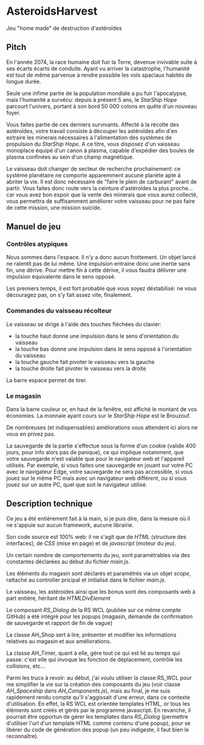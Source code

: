 # AsteroidsHarvest
Jeu "home made" de destruction d'astéroïdes

## Pitch
En l'année 2074, la race humaine doit fuir la Terre, devenue invivable suite à ses écarts écarts de conduite. Ayant vu arriver la catastrophe, l'humanité est tout de même parvenue à rendre possible les vols spaciaux habités de longue durée.

Seule une infime partie de la population mondiale a pu fuir l'apocalypse, mais l'humanité a survécu: depuis à présent 5 ans, le _StarShip Hope_ parcourt l'univers, portant à son bord 50 000 colons en quête d'un nouveau foyer.

Vous faites partie de ces derniers survivants. Affecté à la récolte des astéroïdes, votre travail consiste à découper les astéroïdes afin d'en extraire les minerais nécessaires à l'alimentation des systèmes de propulsion du _StarShip Hope_. A ce titre, vous disposez d'un vaisseau monoplace équipé d'un canon à plasma, capable d'expédier des boules de plasma confinées au sein d'un champ magnétique.

Le vaisseau doit changer de secteur de recherche prochainement: ce système planétaire ne comporte apparemment aucune planète apte à abriter la vie. Il est donc nécessaire de "faire le plein de carburant" avant de partir. Vous faites donc route vers la ceinture d'astéroïdes la plus proche... car vous avez bon espoir que la vente des minerais que vous aurez collecté, vous permettra de suffisamment améliorer votre vaisseau pour ne pas faire de cette mission, une mission suicide. 

## Manuel de jeu

### Contrôles atypiques
Nous sommes dans l'espace. Il n'y a donc aucun frottement. Un objet lancé ne ralentit pas de lui même. Une impulsion entraine donc une inertie sans fin, une dérive. Pour mettre fin à cette dérive, il vous faudra délivrer une impulsion équivalente dans le sens opposé.

Les premiers temps, il est fort probable que vous soyez déstabilisé: ne vous découragez pas, on s'y fait assez vite, finalement.

### Commandes du vaisseau récolteur
Le vaisseau se dirige à l'aide des touches fléchées du clavier:
  - la touche haut donne une impulsion dans le sens d'orientation du vaisseau
  - la touche bas donne une impulsion dans le sens opposé à l'orientation du vaisseau
  - la touche gauche fait pivoter le vaisseau vers la gauche
  - la touche droite fait pivoter le vaisseau vers la droite

La barre espace permet de tirer.

### Le magasin
Dans la barre couleur or, en haut de la fenêtre, est affiché le montant de vos économies. La monnaie ayant cours sur le _StarShip Hope_ est le Brouzouf.

De nombreuses (et indispensables) améliorations vous attendent ici alors ne vous en privez pas.

La sauvegarde de la partie s'effectue sous la forme d'un cookie (valide 400 jours, pour info alors pas de panique), ce qui implique notamment, que votre sauvegarde n'est valable que pour le navigateur web et l'appareil utilisés. Par exemple, si vous faites une sauvegarde en jouant sur votre PC avec le navigateur Edge, votre sauvegarde ne sera pas accessible, si vous jouez sur le même PC mais avec un navigateur web différent, ou si vous jouez sur un autre PC, quel que soit le navigateur utilisé.

## Description technique
Ce jeu a été entièrement fait à la main, si je puis dire, dans la mesure où il ne s'appuie sur aucun framework, aucune librairie.

Son code source est 100% web: il ne s'agit que de *HTML* (structure des interfaces), de *CSS* (mise en page) et de *javascript* (moteur du jeu).

Un certain nombre de comportements du jeu, sont paramétrables via des constantes déclarées au début du fichier _main.js_.

Les éléments du magasin sont déclarés et paramétrés via un objet _scope_, rattaché au controller pricipal et initialisé dans le fichier _main.js_.

Le vaisseau, les astéroides ainsi que les bonus sont des composants web à part entière, héritant de _HTMLDivElement_

Le composant *RS_Dialog* de la RS WCL (publiée sur ce même compte GitHub) a été intégré pour les popups (magasin, demande de confirmation de sauvegarde et rapport de fin de vague)

La classe AH_Shop sert à lire, présenter et modifier les informations relatives au magasin et aux améliorations.

La classe AH_Timer, quant à elle, gère tout ce qui est lié au temps qui passe: c'est elle qui invoque les fonction de déplacement, contrôle les collisions, etc...

Parmi les trucs à revoir: au début, j'ai voulu utiliser la classe RS_WCL pour me simplifier la vie sur la création des composants du jeu (voir classe *AH_Spaceship* dans _AH_Components.js_), mais au final, je me suis rapidement rendu compte qu'il s'aggissait d'une erreur, dans ce contexte d'utilisation. En effet, la RS WCL est orientée templates HTML, or tous les éléments sont créés et gérés par le programme javascript. En revanche, il pourrait être opportun de gérer les templates dans *RS_Dialog* (permettre d'utiliser l'url d'un template HTML comme contenu d'une popup), pour se libérer du code de génération des popup (un peu indigeste, il faut bien le reconnaître).
